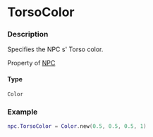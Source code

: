 # TorsoColor
### Description
Specifies the NPC s' Torso color.

Property of [NPC](/classes/NPC/)

#### Type
`Color`

### Example
```lua
npc.TorsoColor = Color.new(0.5, 0.5, 0.5, 1)
```